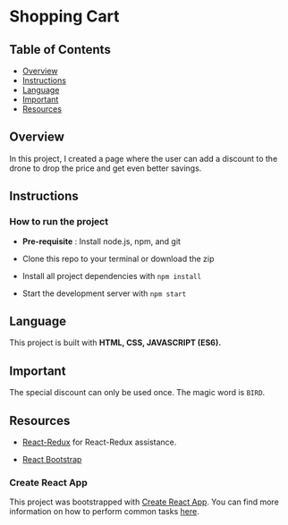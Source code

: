 # Shopping Cart

## Table of Contents

* [Overview](#Overview)
* [Instructions](#Instructions)
* [Language](#Language)
* [Important](#Important)
* [Resources](#Resources)


## Overview
In this project, I created a page where the user can add a discount to the drone to drop the price and get even better savings.

## Instructions

### How to run the project

* **Pre-requisite** : Install node.js, npm, and git

* Clone this repo to your terminal or download the zip

* Install all project dependencies with `npm install`

* Start the development server with `npm start`

## Language

This project is built with **HTML, CSS, JAVASCRIPT (ES6).**

## Important

The special discount can only be used once. The magic word is `BIRD`.

## Resources

* [React-Redux](https://react-redux.js.org/) for React-Redux assistance.

* [React Bootstrap](https://react-bootstrap.github.io/)

### Create React App

This project was bootstrapped with [Create React App](https://github.com/facebookincubator/create-react-app). You can find more information on how to perform common tasks [here](https://github.com/facebookincubator/create-react-app/blob/master/packages/react-scripts/template/README.md).
